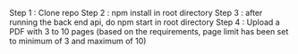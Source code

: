 Step 1 : Clone repo
Step 2 : npm install in root directory
Step 3 : after running the back end api, do npm start in root directory
Step 4 : Upload a PDF with 3 to 10 pages (based on the requirements, page limit has been set to minimum of 3 and maximum of 10)
